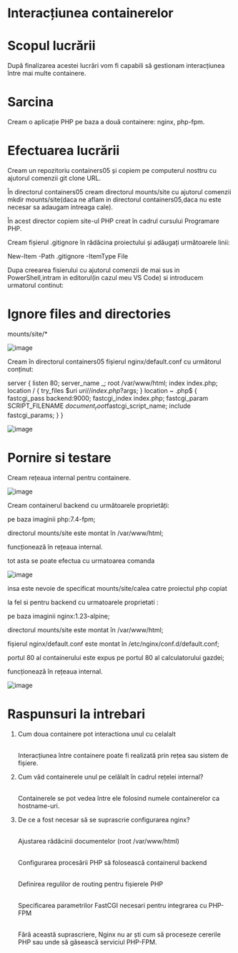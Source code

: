 # Interacțiunea containerelor

# Scopul lucrării

După finalizarea acestei lucrări vom fi capabili să gestionam interacțiunea între mai multe containere.

# Sarcina

Cream o aplicație PHP pe baza a două containere: nginx, php-fpm.

# Efectuarea lucrării

Cream un repozitoriu containers05 și copiem pe computerul nosttru cu ajutorul comenzii git clone URL.

În directorul containers05 cream directorul mounts/site cu ajutorul comenzii mkdir mounts/site(daca ne aflam in directorul containers05,daca nu este necesar sa adaugam intreaga cale). 

În acest director copiem site-ul PHP creat în cadrul cursului Programare PHP.

Cream fișierul .gitignore în rădăcina proiectului și adăugați următoarele linii:

New-Item -Path .gitignore -ItemType File

Dupa creearea fisierului cu ajutorul comenzii de mai sus in PowerShell,intram in editorul(in cazul meu VS Code) si introducem urmatorul continut:

# Ignore files and directories
mounts/site/*

![image](https://github.com/user-attachments/assets/3e092a31-a7ab-4e36-b624-4da9b7fc3a04)

Cream în directorul containers05 fișierul nginx/default.conf cu următorul conținut:

server {
    listen 80;
    server_name _;
    root /var/www/html;
    index index.php;
    location / {
        try_files $uri $uri/ /index.php?$args;
    }
    location ~ \.php$ {
        fastcgi_pass backend:9000;
        fastcgi_index index.php;
        fastcgi_param SCRIPT_FILENAME $document_root$fastcgi_script_name;
        include fastcgi_params;
    }
}

![image](https://github.com/user-attachments/assets/78ec738c-c112-4ec7-b531-52175cb576f1)

# Pornire si testare

Cream rețeaua internal pentru containere.

![image](https://github.com/user-attachments/assets/c08250eb-e59d-4bf9-b049-962bf4873794)

Cream containerul backend cu următoarele proprietăți:

pe baza imaginii php:7.4-fpm;

directorul mounts/site este montat în /var/www/html;

funcționează în rețeaua internal.

tot asta se poate efectua cu urmatoarea comanda 

![image](https://github.com/user-attachments/assets/f5e76f4e-8d11-4dad-88f3-d8a5d014acbe)

insa este nevoie de specificat mounts/site/calea catre proiectul php copiat

la fel si pentru backend cu urmatoarele proprietati :

pe baza imaginii nginx:1.23-alpine;

directorul mounts/site este montat în /var/www/html;

fișierul nginx/default.conf este montat în /etc/nginx/conf.d/default.conf;

portul 80 al containerului este expus pe portul 80 al calculatorului gazdei;

funcționează în rețeaua internal.

![image](https://github.com/user-attachments/assets/0feb5863-df6d-4516-8925-890ef43ae3e7)

# Raspunsuri la intrebari

<Ol>
<li>
  Cum doua containere pot interactiona unul cu celalalt

  <br>Interacțiunea între containere poate fi realizată prin rețea sau sistem de fișiere.
</li>
<li>
  Cum văd containerele unul pe celălalt în cadrul rețelei internal?

  <br>Containerele se pot vedea între ele folosind numele containerelor ca hostname-uri.
</li>


  <li>De ce a fost necesar să se suprascrie configurarea nginx?
    
<br>Ajustarea rădăcinii documentelor (root /var/www/html)

<br>Configurarea procesării PHP să folosească containerul backend

<br>Definirea regulilor de routing pentru fișierele PHP

<br>Specificarea parametrilor FastCGI necesari pentru integrarea cu PHP-FPM

<br>Fără această suprascriere, Nginx nu ar ști cum să proceseze cererile PHP sau unde să găsească serviciul PHP-FPM.
  </li>
</Ol>
